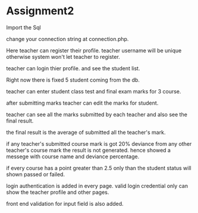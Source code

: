 # Assignment2

Import the Sql

change your connection string at connection.php.

Here teacher can register their profile. teacher username will be unique otherwise system won't let teacher to register. 

teacher can login thier profile. and see the student list.

Right now there is fixed 5 student coming from the db.

teacher can enter student class test and final exam marks for 3 course.

after submitting marks teacher can edit the marks for student.

teacher can see all the marks submitted by each teacher and also see the final result.

the final result is the average of submitted all the teacher's mark.

if any teacher's submitted course mark is got 20% deviance from any other teacher's course mark the result is not generated. hence showed a messege with course name and deviance percentage.

if every course has a point greater than 2.5 only than the student status will shown passed or failed.

login authentication is added in every page. valid login credential only can show the teacher profile and other pages.

front end validation for input field is also added.
